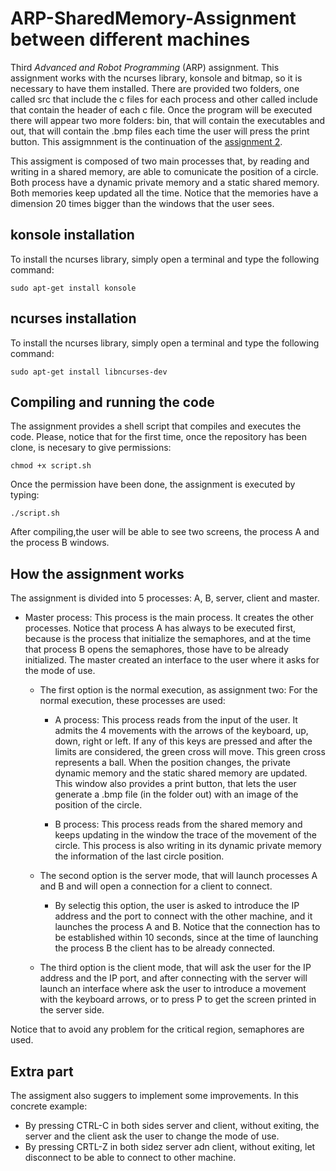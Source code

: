# ARP-SharedMemory-Assignment between different machines
Third *Advanced and Robot Programming* (ARP) assignment. This assignment works with the ncurses library, konsole and bitmap, so it is necessary to have them installed. There are provided two folders, one called src that include the c files for each process and other called include that contain the header of each c file. Once the program will be executed there will appear two more folders: bin, that will contain the executables and out, that will contain the .bmp files each time the user will press the print button. This assigmnment is the continuation of the [assignment 2](https://github.com/isacg5/second_assignmentARP).

This assigment is composed of two main processes that, by reading and writing in a shared memory, are able to comunicate the position of a circle. Both process have a dynamic private memory and a static shared memory. Both memories keep updated all the time. Notice that the memories have a dimension 20 times bigger than the windows that the user sees.
## konsole installation
To install the ncurses library, simply open a terminal and type the following command:
```console
sudo apt-get install konsole
```

## ncurses installation
To install the ncurses library, simply open a terminal and type the following command:
```console
sudo apt-get install libncurses-dev
```

## Compiling and running the code
The assignment provides a shell script that compiles and executes the code. Please, notice that for the first time, once the repository has been clone, is necesary to give permissions:
```console
chmod +x script.sh
```
Once the permission have been done, the assignment is executed by typing:
```console
./script.sh
```
After compiling,the user will be able to see two screens, the process A and the process B windows.

## How the assignment works
The assignment is divided into 5 processes: A, B, server, client and master.
* Master process: This process is the main process. It creates the other processes. Notice that process A has always to be executed first, because is the process that initialize the semaphores, and at the time that process B opens the semaphores, those have to be already initialized. The master created an interface to the user where it asks for the mode of use. 
  
  * The first option is the normal execution, as assignment two: For the normal execution, these processes are used:
    - A process: This process reads from the input of the user. It admits the 4 movements with the arrows of the keyboard, up, down, right or left. If any of this keys are pressed and after the limits are considered, the green cross will move. This green cross represents a ball. When the position changes, the private dynamic memory and the static shared memory are updated. This window also provides a print button, that lets the user generate a .bmp file (in the folder out) with an image of the position of the circle.
    
    - B process: This process reads from the shared memory and keeps updating in the window the trace of the movement of the circle. This process is also writing in its dynamic private memory the information of the last circle position.

  * The second option is the server mode, that will launch processes A and B and will open a connection for a client to connect.
    
    - By selectig this option, the user is asked to introduce the IP address and the port to connect with the other machine, and it launches the process A and B. Notice that the connection has to be established within 10 seconds, since at the time of launching the process B the client has to be already connected.

  * The third option is the client mode, that will ask the user for the IP address and the IP port, and after connecting with the server will launch an interface where ask the user to introduce a movement with the keyboard arrows, or to press P to get the screen printed in the server side.

Notice that to avoid any problem for the critical region, semaphores are used.

## Extra part
The assigment also suggers to implement some improvements. In this concrete example:
  * By pressing CTRL-C in both sides server and client, without exiting, the server and the client ask the user to change the mode of use.
  * By pressing CRTL-Z in both sidez server adn client, without exiting, let disconnect to be able to connect to other machine.
